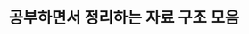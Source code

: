 ---
title: "공부하면서 정리하는 자료 구조 모음"
permalink: /categories/data_structure/
layout: category
author_profile: true
taxonomy: data_structure
sidebar_main : true
---